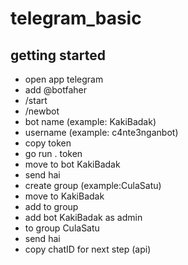 # telegram_basic

## getting started
- open app telegram
- add @botfaher 
- /start
- /newbot
- bot name (example: KakiBadak)
- username (example: c4nte3nganbot)
- copy token
- go run . token
- move to bot KakiBadak
- send hai
- create group (example:CulaSatu)
- move to KakiBadak
- add to group
- add bot KakiBadak as admin
- to group CulaSatu
- send hai 
- copy chatID for next step (api)
